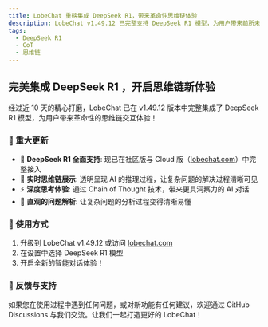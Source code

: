 ```yaml
---
title: LobeChat 重磅集成 DeepSeek R1，带来革命性思维链体验
description: LobeChat v1.49.12 已完整支持 DeepSeek R1 模型，为用户带来前所未有的思维链交互体验
tags:
  - DeepSeek R1
  - CoT
  - 思维链
---
```


## 完美集成 DeepSeek R1 ，开启思维链新体验

经过近 10 天的精心打磨，LobeChat 已在 v1.49.12 版本中完整集成了 DeepSeek R1 模型，为用户带来革命性的思维链交互体验！

### 🚀 重大更新

- 🤯 **DeepSeek R1 全面支持**: 现已在社区版与 Cloud 版（[lobechat.com](https://lobechat.com)）中完整接入
- 🧠 **实时思维链展示**: 透明呈现 AI 的推理过程，让复杂问题的解决过程清晰可见
- ⚡️ **深度思考体验**: 通过 Chain of Thought 技术，带来更具洞察力的 AI 对话
- 💫 **直观的问题解析**: 让复杂问题的分析过程变得清晰易懂

### 🌟 使用方式

1. 升级到 LobeChat v1.49.12 或访问 [lobechat.com](https://lobechat.com)
2. 在设置中选择 DeepSeek R1 模型
3. 开启全新的智能对话体验！

### 📢 反馈与支持

如果您在使用过程中遇到任何问题，或对新功能有任何建议，欢迎通过 GitHub Discussions 与我们交流。让我们一起打造更好的 LobeChat！